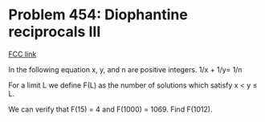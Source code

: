 # Problem 454: Diophantine reciprocals III

[FCC link](https://www.freecodecamp.org/learn/coding-interview-prep/project-euler/problem-454-diophantine-reciprocals-iii)

In the following equation x, y, and n are positive integers. 1/x + 1/y= 1/n

For a limit L we define F(L) as the number of solutions which satisfy x < y ≤ L.

We can verify that F(15) = 4 and F(1000) = 1069. Find F(1012).
